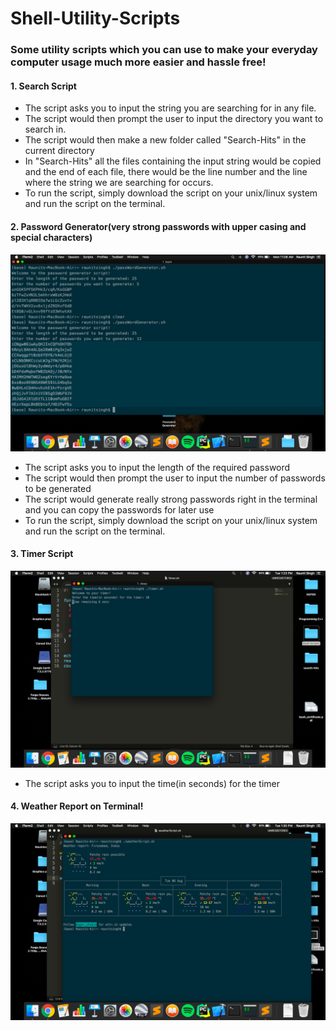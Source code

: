 # Shell-Utility-Scripts
<h3>Some utility scripts which you can use to make your everyday computer usage much more easier and hassle free!</h3>
<h4>1. Search Script </h4>   
<ul>
  <li>The script asks you to input the string you are searching for in any file.</li>
  <li>The script would then prompt the user to input the directory you want to search in.</li>
  <li>The script would then make a new folder called "Search-Hits" in the current directory</li>
  <li>In "Search-Hits" all the files containing the input string would be copied and the end of each file, there would be the line number and the line where the string we are searching for occurs.</li>
  <li>To run the script, simply download the script on your unix/linux system and run the script on the terminal.</li>
</ul>


<h4>2. Password Generator(very strong passwords with upper casing and special characters) </h4>   
<img src = 'Password Generator/Screen Shot 2019-08-05 at 11.08.31 AM.png' width = 900>
<ul>
  <li>The script asks you to input the length of the required password</li>
  <li>The script would then prompt the user to input the number of passwords to be generated</li>
  <li>The script would generate really strong passwords right in the terminal and you can copy the passwords for later use</li>
  <li>To run the script, simply download the script on your unix/linux system and run the script on the terminal.</li>
</ul>

<h4>3. Timer Script </h4>  
<img src = 'Timer Script/Screen Shot 2019-08-06 at 1.23.20 PM.png' width = 900>
<ul>
  <li>The script asks you to input the time(in seconds) for the timer </li>
</ul>

<h4>4. Weather Report on Terminal!</h4>
<img src = 'Weather Script/Screen Shot 2019-08-06 at 1.30.01 PM.png' width = 900>


